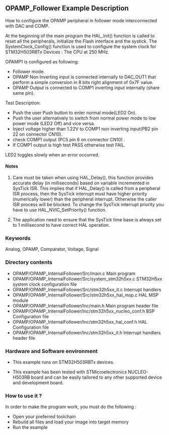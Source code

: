 ## <b>OPAMP_Follower Example Description</b>

How to configure the OPAMP peripheral in follower mode interconnected
with DAC and COMP.

At the beginning of the main program the HAL_Init() function is called to reset
all the peripherals, initialize the Flash interface and the systick.
The SystemClock_Config() function is used to configure the system clock for STM32H503RBTx Devices :
The CPU at 250 MHz.

OPAMP1 is configured as following:

   - Follower mode.
   - OPAMP Non Inverting input is connected internally to DAC_OUT1 that perform a simple
     conversion in 8 bits right alignment of 0x7F value.
   - OPAMP Output is connected to COMP1 inverting input internally (share same pin).

Test Description:

   - Push the user Push button to enter normal mode(LED2 On).
   - Push the user alternatively to switch from normal power mode to low power mode
     (LED2 Off) and vice versa.
   - Inject voltage higher than 1.22V to COMP1 non inverting input(PB2 pin 22 on connector CN10).
   - check COMP1 output (PC5 pin 6 on connector CN10) .
   - If COMP1 output is high test PASS otherwise test FAIL.

LED2 toggles slowly when an error occurred.

#### <b>Notes</b>

 1. Care must be taken when using HAL_Delay(), this function provides accurate delay (in milliseconds)
    based on variable incremented in SysTick ISR. This implies that if HAL_Delay() is called from
    a peripheral ISR process, then the SysTick interrupt must have higher priority (numerically lower)
    than the peripheral interrupt. Otherwise the caller ISR process will be blocked.
    To change the SysTick interrupt priority you have to use HAL_NVIC_SetPriority() function.

 2. The application need to ensure that the SysTick time base is always set
    to 1 millisecond to have correct HAL operation.

### <b>Keywords</b>

Analog, OPAMP, Comparator, Voltage, Signal

### <b>Directory contents</b>

  -  OPAMP/OPAMP_InternalFollower/Src/main.c                   Main program
  -  OPAMP/OPAMP_InternalFollower/Src/system_stm32h5xx.c       STM32H5xx system clock configuration file
  -  OPAMP/OPAMP_InternalFollower/Src/stm32h5xx_it.c           Interrupt handlers
  -  OPAMP/OPAMP_InternalFollower/Src/stm32h5xx_hal_msp.c      HAL MSP module
  -  OPAMP/OPAMP_InternalFollower/Inc/main.h                   Main program header file
  -  OPAMP/OPAMP_InternalFollower/Inc/stm32h5xx_nucleo_conf.h  BSP Configuration file
  -  OPAMP/OPAMP_InternalFollower/Inc/stm32h5xx_hal_conf.h     HAL Configuration file
  -  OPAMP/OPAMP_InternalFollower/Inc/stm32h5xx_it.h           Interrupt handlers header file

### <b>Hardware and Software environment</b>

  - This example runs on STM32H503RBTx devices.

  - This example has been tested with STMicroelectronics NUCLEO-H503RB
    board and can be easily tailored to any other supported device
    and development board.

### <b>How to use it ?</b>

In order to make the program work, you must do the following :

 - Open your preferred toolchain
 - Rebuild all files and load your image into target memory
 - Run the example

